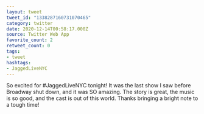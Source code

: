 ```yaml
---
layout: tweet
tweet_id: "1338287160731070465"
category: twitter
date: 2020-12-14T00:58:17.000Z
source: Twitter Web App
favorite_count: 2
retweet_count: 0
tags:
- tweet
hashtags:
- JaggedLiveNYC
---
```


So excited for #JaggedLiveNYC tonight! It was the last show I saw before Broadway shut down, and it was SO amazing. The story is great, the music is so good, and the cast is out of this world. Thanks bringing a bright note to a tough time!
